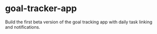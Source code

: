# goal-tracker-app
Build the first  beta version of the goal tracking app with daily task linking and notifications.
